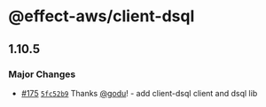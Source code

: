 # @effect-aws/client-dsql

## 1.10.5

### Major Changes

- [#175](https://github.com/floydspace/effect-aws/pull/175) [`5fc52b9`](https://github.com/floydspace/effect-aws/commit/5fc52b9db453d7fed8484f2a5bd6e176e0581f8b) Thanks [@godu](https://github.com/godu)! - add client-dsql client and dsql lib
